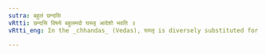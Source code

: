```yaml
---
sutra: बहुलं छन्दसि
vRtti: छन्दसि विषये बहुलमदो घस्लृ आदेशो भवति ॥
vRtti_eng: In the _chhandas_ (Vedas), घस्लृ is diversely substituted for अद्.

---
```

